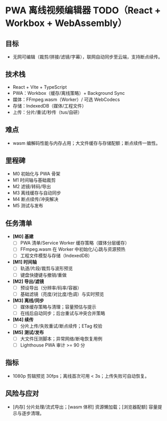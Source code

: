 # PWA 离线视频编辑器 TODO（React + Workbox + WebAssembly）

## 目标
- 无网可编辑（裁剪/拼接/滤镜/字幕），联网自动同步至云端，支持断点续传。

## 技术栈
- React + Vite + TypeScript
- PWA：Workbox（缓存/离线策略）+ Background Sync
- 媒体：FFmpeg.wasm（Worker）/ 可选 WebCodecs
- 存储：IndexedDB（媒体/工程文件）
- 上传：分片/重试/秒传（tus/自研）

## 难点
- wasm 编解码性能与内存占用；大文件缓存与存储配额；断点续传一致性。

## 里程碑
- M0 初始化与 PWA 骨架
- M1 时间轴与基础裁剪
- M2 滤镜/转码/导出
- M3 离线缓存与自动同步
- M4 断点续传/冲突解决
- M5 测试与发布

## 任务清单
- **[M0] 基建**
  - [ ] PWA 清单/Service Worker 缓存策略（媒体分层缓存）
  - [ ] FFmpeg.wasm 在 Worker 中初始化/心跳与资源预热
  - [ ] 工程文件模型与存储（IndexedDB）
- **[M1] 时间轴**
  - [ ] 轨道/片段/裁剪与波形预览
  - [ ] 键盘快捷键与撤销/重做
- **[M2] 导出/滤镜**
  - [ ] 预设导出（分辨率/码率/容器）
  - [ ] 基础滤镜（亮度/对比度/色调）与实时预览
- **[M3] 离线/同步**
  - [ ] 媒体缓存策略与清理；容量预估与提示
  - [ ] 在线后自动同步；后台重试与冲突合并策略
- **[M4] 续传**
  - [ ] 分片上传/失败重试/断点续传；ETag 校验
- **[M5] 测试/发布**
  - [ ] 大文件压测脚本；异常网络/断电恢复用例
  - [ ] Lighthouse PWA 审计 >= 90 分

## 指标
- 1080p 剪辑预览 30fps；离线首次可用 < 3s；上传失败可自动恢复。

## 风险与应对
- [内存] 分片处理/流式导出；[wasm 体积] 资源懒加载；[浏览器配额] 容量提示与逐步清理。
